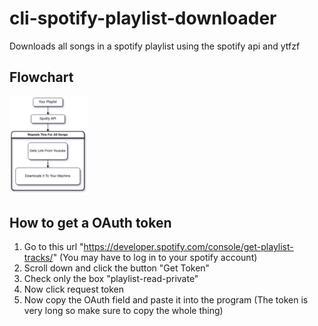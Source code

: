 # cli-spotify-playlist-downloader
Downloads all songs in a spotify playlist using the spotify api and ytfzf

## Flowchart
<img src="/assets/image.jpg" width=25% height=25%>

## How to get a OAuth token

1. Go to this url "https://developer.spotify.com/console/get-playlist-tracks/" (You may have to log in to your spotify account) <br />
2. Scroll down and click the button "Get Token"<br />
3. Check only the box "playlist-read-private"<br />
4. Now click request token<br />
5. Now copy the OAuth field and paste it into the program (The token is very long so make sure to copy the whole thing)<br />
